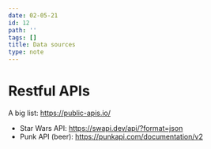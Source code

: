 ```yaml
---
date: 02-05-21
id: 12
path: ''
tags: []
title: Data sources
type: note
---
```


# Restful APIs

A big list: https://public-apis.io/

* Star Wars API: https://swapi.dev/api/?format=json
* Punk API (beer): https://punkapi.com/documentation/v2